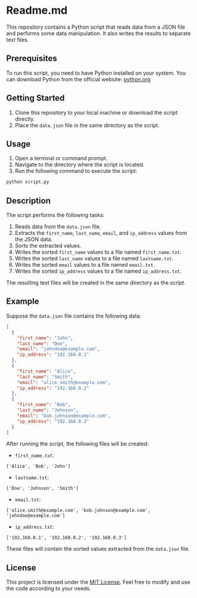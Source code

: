 # Readme.md

This repository contains a Python script that reads data from a JSON file and performs some data manipulation. It also writes the results to separate text files.

## Prerequisites

To run this script, you need to have Python installed on your system. You can download Python from the official website: [python.org](https://www.python.org/)

## Getting Started

1. Clone this repository to your local machine or download the script directly.
2. Place the `data.json` file in the same directory as the script.

## Usage

1. Open a terminal or command prompt.
2. Navigate to the directory where the script is located.
3. Run the following command to execute the script:

```bash
python script.py
```

## Description

The script performs the following tasks:

1. Reads data from the `data.json` file.
2. Extracts the `first_name`, `last_name`, `email`, and `ip_address` values from the JSON data.
3. Sorts the extracted values.
4. Writes the sorted `first_name` values to a file named `first_name.txt`.
5. Writes the sorted `last_name` values to a file named `lastname.txt`.
6. Writes the sorted `email` values to a file named `email.txt`.
7. Writes the sorted `ip_address` values to a file named `ip_address.txt`.

The resulting text files will be created in the same directory as the script.

## Example

Suppose the `data.json` file contains the following data:

```json
[
  {
    "first_name": "John",
    "last_name": "Doe",
    "email": "johndoe@example.com",
    "ip_address": "192.168.0.1"
  },
  {
    "first_name": "Alice",
    "last_name": "Smith",
    "email": "alice.smith@example.com",
    "ip_address": "192.168.0.2"
  },
  {
    "first_name": "Bob",
    "last_name": "Johnson",
    "email": "bob.johnson@example.com",
    "ip_address": "192.168.0.3"
  }
]
```

After running the script, the following files will be created:

- `first_name.txt`:

```
['Alice', 'Bob', 'John']
```

- `lastname.txt`:

```
['Doe', 'Johnson', 'Smith']
```

- `email.txt`:

```
['alice.smith@example.com', 'bob.johnson@example.com', 'johndoe@example.com']
```

- `ip_address.txt`:

```
['192.168.0.1', '192.168.0.2', '192.168.0.3']
```

These files will contain the sorted values extracted from the `data.json` file.

## License

This project is licensed under the [MIT License](LICENSE). Feel free to modify and use the code according to your needs.